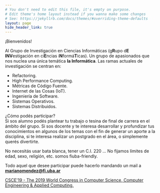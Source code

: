 ```yaml
---
# You don't need to edit this file, it's empty on purpose.
# Edit theme's home layout instead if you wanna make some changes
# See: https://jekyllrb.com/docs/themes/#overriding-theme-defaults
layout: page
hide_header_link: true
---
```


¡Bienvenidos! 

Al Grupo de Investigación en Ciencias Informáticas (g**R**upo d**E** **INV**estigación en ci**E**ncias i**N**formá**T**icas). Un grupo de apasionados que nos nuclea una única temática **la Informática**. Las ramas actuales de investigación se centran en:

* Refactoring.
* High Performance Computing.
* Métricas de Código Fuente.
* Internet de las Cosas (IoT).
* Ingeniería de Software.
* Sistemas Operativos.
* Sistemas Distribuidos.

¿Cómo podés participar?  
Si sos alumno podés plantear tu trabajo o tesina de final de carrera en el ámbito del grupo. Si sos docente y te interesa desarrollar y profundizar tus conocimientos en algunos de los temas con el fin de generar un aporte a la disciplina, si te interesa realizar un postgrado en el área, o simplemente querés divertirte.  

No necesitás usar bata blanca, tener un C.I. 220 ...  No fijamos límites de edad, sexo, religión, etc. somos fiuba-friendly.

Todo aquel que desee participar puede hacerlo mandando un mail a **marianomendez@fi.uba.ar**



  
[CSCE'19 - The 2019 World Congress in Computer Science, Computer Engineering & Applied Computing.](https://www.americancse.org/events/csce2019])  
